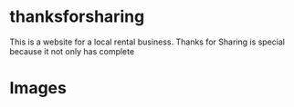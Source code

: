 # thanksforsharing
This is a website for a local rental business. Thanks for Sharing is special because it not only has complete

# Images